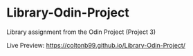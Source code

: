 # Library-Odin-Project
Library assignment from the Odin Project (Project 3)

Live Preview:
https://coltonb99.github.io/Library-Odin-Project/
